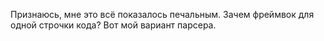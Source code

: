Признаюсь, мне это всё показалось печальным. Зачем фреймвок для одной строчки кода? Вот мой вариант парсера.
